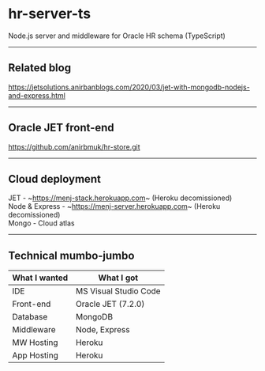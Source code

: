# hr-server-ts
Node.js server and middleware for Oracle HR schema (TypeScript)  

- - - -

## Related blog
https://jetsolutions.anirbanblogs.com/2020/03/jet-with-mongodb-nodejs-and-express.html  

- - - -

## Oracle JET front-end
https://github.com/anirbmuk/hr-store.git  

- - - -

## Cloud deployment
JET - ~https://menj-stack.herokuapp.com~ (Heroku decomissioned)  
Node & Express - ~https://menj-server.herokuapp.com~ (Heroku decomissioned)   
Mongo - Cloud atlas  

- - - -

## Technical mumbo-jumbo
What I wanted     | What I got
----------------- | --------------
IDE               | MS Visual Studio Code
Front-end         | Oracle JET (7.2.0)
Database          | MongoDB
Middleware        | Node, Express
MW Hosting        | Heroku
App Hosting       | Heroku
